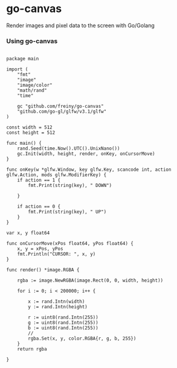 # go-canvas
Render images and pixel data to the screen with Go/Golang

### Using go-canvas

<pre><code>
package main

import (
	"fmt"
	"image"
	"image/color"
	"math/rand"
	"time"

	gc "github.com/freiny/go-canvas"
	"github.com/go-gl/glfw/v3.1/glfw"
)

const width = 512
const height = 512

func main() {
	rand.Seed(time.Now().UTC().UnixNano())
	gc.Init(width, height, render, onKey, onCursorMove)
}

func onKey(w *glfw.Window, key glfw.Key, scancode int, action glfw.Action, mods glfw.ModifierKey) {
	if action == 1 {
		fmt.Print(string(key), " DOWN")

	}

	if action == 0 {
		fmt.Print(string(key), " UP")
	}
}

var x, y float64

func onCursorMove(xPos float64, yPos float64) {
	x, y = xPos, yPos
	fmt.Println("CURSOR: ", x, y)
}

func render() *image.RGBA {

	rgba := image.NewRGBA(image.Rect(0, 0, width, height))

	for i := 0; i < 200000; i++ {

		x := rand.Intn(width)
		y := rand.Intn(height)

		r := uint8(rand.Intn(255))
		g := uint8(rand.Intn(255))
		b := uint8(rand.Intn(255))
		//
		rgba.Set(x, y, color.RGBA{r, g, b, 255})
	}
	return rgba

}
</code></pre>
